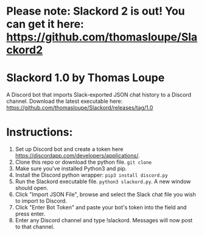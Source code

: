 # Please note: Slackord 2 is out! You can get it here: https://github.com/thomasloupe/Slackord2

# Slackord 1.0 by Thomas Loupe

A Discord bot that imports Slack-exported JSON chat history to a Discord channel.
Download the latest executable here: https://github.com/thomasloupe/Slackord/releases/tag/1.0

# Instructions:

1. Set up Discord bot and create a token here https://discordapp.com/developers/applications/.
1. Clone this repo or download the python file. `git clone `
1. Make sure you've installed Python3 and pip.
1. Install the Discord python wrapper: `pip3 install discord.py`
1. Run the Slackord executable file. `python3 slackord.py`. A new window should open.
1. Click "Import JSON File", browse and select the Slack chat file you wish to import to Discord.
1. Click "Enter Bot Token" and paste your bot's token into the field and press enter.
1. Enter any Discord channel and type !slackord. Messages will now post to that channel.
